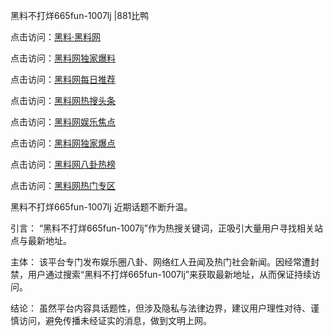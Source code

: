 黑料不打烊665fun-1007lj |881比鸭

点击访问：<a href="https://heiliaolvzlu3.pages.dev">黑料·黑料网</a>

点击访问：<a href="https://heiliaoyvnrda.pages.dev">黑料网独家爆料</a>

点击访问：<a href="https://heiliaoxrq8i9.pages.dev">黑料网每日推荐</a>

点击访问：<a href="https://heiliao5s28gk.pages.dev">黑料网热搜头条</a>

点击访问：<a href="https://heiliaokof3cy.pages.dev">黑料网娱乐焦点</a>

点击访问：<a href="https://heiliaotlyq53.pages.dev">黑料网独家爆点</a>

点击访问：<a href="https://heiliaox6jgh3.pages.dev">黑料网八卦热榜</a>

点击访问：<a href="https://heiliao9wsbg3.pages.dev">黑料网热门专区</a>

黑料不打烊665fun-1007lj 近期话题不断升温。

引言：
“黑料不打烊665fun-1007lj”作为热搜关键词，正吸引大量用户寻找相关站点与最新地址。

主体：
该平台专门发布娱乐圈八卦、网络红人丑闻及热门社会新闻。因经常遭封禁，用户通过搜索“黑料不打烊665fun-1007lj”来获取最新地址，从而保证持续访问。

结论：
虽然平台内容具话题性，但涉及隐私与法律边界，建议用户理性对待、谨慎访问，避免传播未经证实的消息，做到文明上网。
